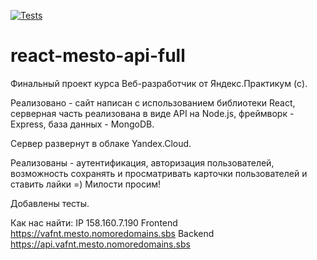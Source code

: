 [![Tests](https://github.com/NikDru/react-mesto-api-full-gha/actions/workflows/tests.yml/badge.svg)](https://github.com/NikDru/react-mesto-api-full-gha/actions/workflows/tests.yml)

# react-mesto-api-full
Финальный проект курса Веб-разработчик от Яндекс.Практикум (c).

Реализовано - сайт написан с использованием библиотеки React,
серверная часть реализована в виде API на Node.js, 
фреймворк - Express, 
база данных - MongoDB.

Сервер развернут в облаке Yandex.Cloud.

Реализованы - аутентификация, авторизация пользователей, возможность сохранять и просматривать карточки пользователей и ставить лайки =)
Милости просим!

Добавлены тесты.

Как нас найти:
IP 158.160.7.190
Frontend https://vafnt.mesto.nomoredomains.sbs
Backend https://api.vafnt.mesto.nomoredomains.sbs
